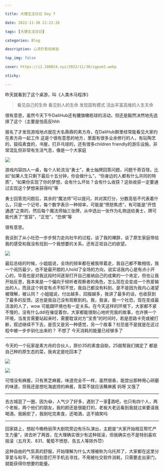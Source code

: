 ```yaml
---

title: 大理生活日记 Day 7

date: 2022-11-30 21:22:26

tags: [大理生活日记]

categories: Blog

description: 心灵疗愈初体验

top_img: false

cover: https://i2.100024.xyz/2022/11/30/zgpom3.webp

sticky: 

---
```


昨天就看到了这个桌游，叫《人类木马程序》
>看见自己的生命
>看见别人的生命
>发现固有模式
>活出丰富高维的人生天命

很有意思，虽然今天下午DaliHub还有腰旗橄榄球的活动，但还是毅然决然地先选择了这个（主要是怕高反hhh

报名了才发现游戏地点就在大名鼎鼎的素方舟，在DaliHub群里经常能看见大家约在素方舟一起工作
这是个很有意思的地方，里面有很多业余修行的人，有玩陶艺的，鼓捣素食的，书屋，打乒乓球的，还有很多children friendly的游乐设施，非常混乱但非常有生活气息，像是一个大家庭

![](https://i2.100024.xyz/2022/11/30/zh5usc.webp)

游戏内容四人一桌，每个人轮流当“勇士”，勇士抽牌回答问题，问题千奇百怪，比如“如果人生只剩下最后十五分钟，你会做什么”，“你身边的人都有什么共同的特质”，“如果你实现了你的梦想，会有什么坏处？会有什么收获？这些收获一定要通过实现这个梦想来获得吗”等

勇士回答完问题后，其余的“魔法师”可以提问，并对其打分，分数高低不代表着什么，只是一个记号，每个数字表示一种频率，可能是“愤怒焦虑”，有可能是“开悟通透”之类的，然后每个魔法师抽三张牌，从中选出一张作为礼物送给勇士，牌可能代表了“宽容”，“正觉”，“恐惧”等

很有意思。

我谈到了从小社恐一步步努力走向社牛的过程，谈了我的裸辞，谈了原生家庭带给我的感受和我没有找到一个我想要的关系，还有正视自己的欲望。

![](https://i2.100024.xyz/2022/11/30/zht9me.webp)

最后总结的时候，小姐姐说，全场的频率都在被我带着走，我自己都不敢相信，我一个阅历最少，也不是最开朗的人hold了全场的方向，说实话我内心是有点小开心的，毕竟也是对我这段时间逐渐打开自己接纳自己的成果的一个肯定，但也让我开始反思，我本来是一个偏向于倾听者观察者的角色，怎么现在会变成一个热爱输出的人，而且这个转变有点不知不觉，我自己都没有料到，是不是因为我内心渴望被理解，被认同？
小姐姐说，付出越多，回报越多，我讲了最多的话，也收获到了最多的反馈。这也是我自己没有观察到的。我，我诶，我一个社恐，现在变成最活泼的人了，wow
可能跟环境也有一定关系。在今天这样的环境下，大家都不紧不慢的，没有什么ddl在催促着你，大家都能很耐心地听完我的故事，也许换一个环境，当发言需要站起来时，需要耽误对方“宝贵”的时间时，若是思路卡壳或被打断，叙述继续不下去，是否又是另一种感觉，另一个故事？社恐是不是就是在这过程中被一步步驯化出来的？
不想了 今天消耗的能量已经够多了

***

今天的一个玩家是素方舟的合伙人，原价35的素食自助，25就帮我们搞定了
都是自己种的原生态的菜，我肯定是吃回本了

![](https://i2.100024.xyz/2022/11/30/zmpe3l.webp)

![](https://i2.100024.xyz/2022/11/30/zg65lp.webp)

可惜没有麻酱，只有黑芝麻酱，味道完全不一样，虽然很香，能尝出那种用心研磨的味道，但我还是想吃海底捞的麻酱，青菜不就应该蘸麻酱 妈呀 又饿了

***

去古城逛了一圈，因为😷，人气少了好多，遇到了一家🌈酒吧，也只有四个人，两个老板，两个他们的朋友，我的颜还是很能打的，老板大老远看到我就过来要请我喝酒，我婉拒了，我刚吃完素食，还喝酒，这不搞笑吗

***

回家路上，想起今晚杨丽萍大剧院旁边有乐队演出，主题是“大家开始相互帮忙产生力量”，进去听了两首，在大理确实很少有这种摇滚，但我确实也不是特别喜欢摇滚（五月天、831、葡萄不愤怒、告五人等除外😈）

这种自由的气氛真的舒服，开始理解为什么大理被称为乌托邦了，大家都在这里分享爱与和平。不用刻意打开手机去寻找，不用被社交软件消耗，只需要走出家门，就能获得你想要的能量。